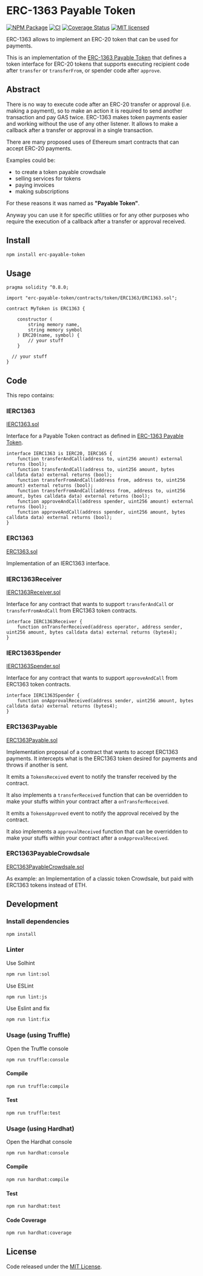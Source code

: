# ERC-1363 Payable Token

[![NPM Package](https://img.shields.io/npm/v/erc-payable-token.svg?style=flat-square)](https://www.npmjs.org/package/erc-payable-token)
[![CI](https://github.com/vittominacori/erc1363-payable-token/actions/workflows/ci.yml/badge.svg)](https://github.com/vittominacori/erc1363-payable-token/actions/workflows/ci.yml)
[![Coverage Status](https://coveralls.io/repos/github/vittominacori/erc1363-payable-token/badge.svg?branch=master)](https://coveralls.io/github/vittominacori/erc1363-payable-token?branch=master)
[![MIT licensed](https://img.shields.io/github/license/vittominacori/erc1363-payable-token.svg)](https://github.com/vittominacori/erc1363-payable-token/blob/master/LICENSE)

ERC-1363 allows to implement an ERC-20 token that can be used for payments.

This is an implementation of the [ERC-1363 Payable Token](https://eips.ethereum.org/EIPS/eip-1363) that defines a token interface for ERC-20 tokens that supports executing recipient code after `transfer` or `transferFrom`, or spender code after `approve`.

## Abstract
There is no way to execute code after an ERC-20 transfer or approval (i.e. making a payment), so to make an action it is required to send another transaction and pay GAS twice.
ERC-1363 makes token payments easier and working without the use of any other listener. It allows to make a callback after a transfer or approval in a single transaction.

There are many proposed uses of Ethereum smart contracts that can accept ERC-20 payments.

Examples could be:
* to create a token payable crowdsale
* selling services for tokens
* paying invoices
* making subscriptions

For these reasons it was named as **"Payable Token"**.

Anyway you can use it for specific utilities or for any other purposes who require the execution of a callback after a transfer or approval received.


## Install

```bash
npm install erc-payable-token
```

## Usage

```solidity
pragma solidity ^0.8.0;

import "erc-payable-token/contracts/token/ERC1363/ERC1363.sol";

contract MyToken is ERC1363 {

    constructor (
        string memory name,
        string memory symbol
    ) ERC20(name, symbol) {
        // your stuff
    }

  // your stuff
}
```

## Code

This repo contains:

### IERC1363

[IERC1363.sol](https://github.com/vittominacori/erc1363-payable-token/blob/master/contracts/token/ERC1363/IERC1363.sol)

Interface for a Payable Token contract as defined in [ERC-1363 Payable Token](https://eips.ethereum.org/EIPS/eip-1363).

```solidity
interface IERC1363 is IERC20, IERC165 {
    function transferAndCall(address to, uint256 amount) external returns (bool);
    function transferAndCall(address to, uint256 amount, bytes calldata data) external returns (bool);
    function transferFromAndCall(address from, address to, uint256 amount) external returns (bool);
    function transferFromAndCall(address from, address to, uint256 amount, bytes calldata data) external returns (bool);
    function approveAndCall(address spender, uint256 amount) external returns (bool);
    function approveAndCall(address spender, uint256 amount, bytes calldata data) external returns (bool);
}
```

### ERC1363

[ERC1363.sol](https://github.com/vittominacori/erc1363-payable-token/blob/master/contracts/token/ERC1363/ERC1363.sol)

Implementation of an IERC1363 interface.

### IERC1363Receiver

[IERC1363Receiver.sol](https://github.com/vittominacori/erc1363-payable-token/blob/master/contracts/token/ERC1363/IERC1363Receiver.sol)

Interface for any contract that wants to support `transferAndCall` or `transferFromAndCall` from ERC1363 token contracts.

```solidity
interface IERC1363Receiver {
    function onTransferReceived(address operator, address sender, uint256 amount, bytes calldata data) external returns (bytes4);
}
```

### IERC1363Spender

[IERC1363Spender.sol](https://github.com/vittominacori/erc1363-payable-token/blob/master/contracts/token/ERC1363/IERC1363Spender.sol)

Interface for any contract that wants to support `approveAndCall` from ERC1363 token contracts.

```solidity
interface IERC1363Spender {
    function onApprovalReceived(address sender, uint256 amount, bytes calldata data) external returns (bytes4);
}
```

### ERC1363Payable

[ERC1363Payable.sol](https://github.com/vittominacori/erc1363-payable-token/blob/master/contracts/payment/ERC1363Payable.sol)

Implementation proposal of a contract that wants to accept ERC1363 payments. It intercepts what is the ERC1363 token desired for payments and throws if another is sent.

It emits a `TokensReceived` event to notify the transfer received by the contract.

It also implements a `transferReceived` function that can be overridden to make your stuffs within your contract after a `onTransferReceived`.

It emits a `TokensApproved` event to notify the approval received by the contract.

It also implements a `approvalReceived` function that can be overridden to make your stuffs within your contract after a `onApprovalReceived`.

### ERC1363PayableCrowdsale

[ERC1363PayableCrowdsale.sol](https://github.com/vittominacori/erc1363-payable-token/blob/master/contracts/examples/ERC1363PayableCrowdsale.sol)

As example: an Implementation of a classic token Crowdsale, but paid with ERC1363 tokens instead of ETH.


## Development

### Install dependencies

```bash
npm install
```

### Linter

Use Solhint

```bash
npm run lint:sol
```

Use ESLint

```bash
npm run lint:js
```

Use Eslint and fix

```bash
npm run lint:fix
```

### Usage (using Truffle)

Open the Truffle console

```bash
npm run truffle:console
```

#### Compile

```bash
npm run truffle:compile
```

#### Test

```bash
npm run truffle:test
```

### Usage (using Hardhat)

Open the Hardhat console

```bash
npm run hardhat:console
```

#### Compile

```bash
npm run hardhat:compile
```

#### Test

```bash
npm run hardhat:test
```

#### Code Coverage

```bash
npm run hardhat:coverage
```

## License

Code released under the [MIT License](https://github.com/vittominacori/erc1363-payable-token/blob/master/LICENSE).
